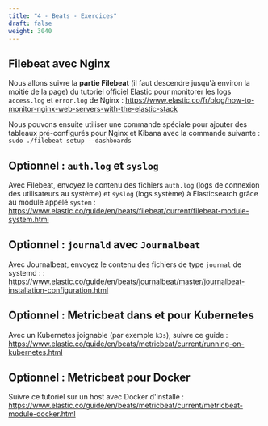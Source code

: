 ```yaml
---
title: "4 - Beats - Exercices"
draft: false
weight: 3040
---
```


<!-- https://logz.io/blog/docker-logging/ -->

## Filebeat avec Nginx

Nous allons suivre la **partie Filebeat** (il faut descendre jusqu'à environ la moitié de la page) du tutoriel officiel Elastic pour monitorer les logs `access.log` et `error.log` de Nginx :
https://www.elastic.co/fr/blog/how-to-monitor-nginx-web-servers-with-the-elastic-stack

Nous pouvons ensuite utiliser une commande spéciale pour ajouter des tableaux pré-configurés pour Nginx et Kibana avec la commande suivante :
`sudo ./filebeat setup --dashboards`

<!-- https://logz.io/blog/docker-stats-monitoring-dockbeat/ -->

<!-- https://raw.githubusercontent.com/elastic/beats/7.10/deploy/docker/filebeat.docker.yml -->

<!-- - TP Docker FIlebeat -->

<!-- Input container + TCP : https://www.youtube.com/watch?v=_eQWPGpJZ1k&list=PLn6POgpklwWrgJXXvbjlFPyHf8Q5a9n2b&index=12 -->

<!-- Input type log : https://www.youtube.com/watch?v=X3OXO4C0wR8&list=PLn6POgpklwWrgJXXvbjlFPyHf8Q5a9n2b&index=11 -->

<!-- Filebeats module nginx : https://www.youtube.com/watch?v=X0FY1XeHtmI&list=PLn6POgpklwWrgJXXvbjlFPyHf8Q5a9n2b&index=9 -->
<!-- https://www.elastic.co/guide/en/beats/filebeat/current/filebeat-module-nginx.html -->

<!-- <http://localhost:5601/app/kibana#/home/tutorial/elasticsearchMetrics?_g=()> -->

## Optionnel : `auth.log` et `syslog`

Avec Filebeat, envoyez le contenu des fichiers `auth.log` (logs de connexion des utilisateurs au système) et `syslog` (logs système) à Elasticsearch grâce au module appelé `system` : https://www.elastic.co/guide/en/beats/filebeat/current/filebeat-module-system.html

## Optionnel : `journald` avec `Journalbeat`

Avec Journalbeat, envoyez le contenu des fichiers de type `journal` de systemd : : https://www.elastic.co/guide/en/beats/journalbeat/master/journalbeat-installation-configuration.html

## Optionnel : Metricbeat dans et pour Kubernetes

Avec un Kubernetes joignable (par exemple `k3s`), suivre ce guide : https://www.elastic.co/guide/en/beats/metricbeat/current/running-on-kubernetes.html

## Optionnel : Metricbeat pour Docker

Suivre ce tutoriel sur un host avec Docker d'installé : https://www.elastic.co/guide/en/beats/metricbeat/current/metricbeat-module-docker.html
